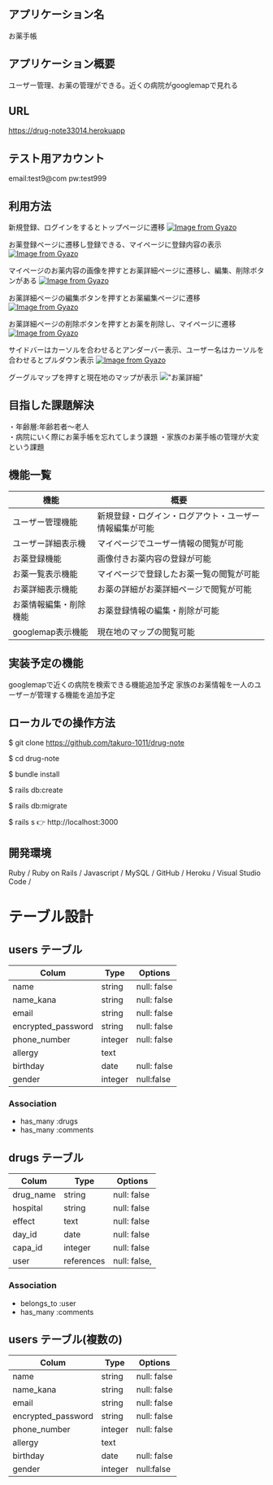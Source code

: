 ## アプリケーション名
お薬手帳
## アプリケーション概要  
ユーザー管理、お薬の管理ができる。近くの病院がgooglemapで見れる
## URL
https://drug-note33014.herokuapp

## テスト用アカウント
email:test9@com   pw:test999

## 利用方法

新規登録、ログインをするとトップページに遷移
[![Image from Gyazo](https://i.gyazo.com/e90cd49b26632980c2fe7c99d4e592c9.gif)](https://gyazo.com/e90cd49b26632980c2fe7c99d4e592c9)



お薬登録ページに遷移し登録できる、マイページに登録内容の表示
[![Image from Gyazo](https://i.gyazo.com/79a0aab9036cd9581254d4962e9adde4.gif)](https://gyazo.com/79a0aab9036cd9581254d4962e9adde4)


マイページのお薬内容の画像を押すとお薬詳細ページに遷移し、編集、削除ボタンがある
[![Image from Gyazo](https://i.gyazo.com/04739996bb1bbb5ebaf09acb347c20a9.gif)](https://gyazo.com/04739996bb1bbb5ebaf09acb347c20a9)

お薬詳細ページの編集ボタンを押すとお薬編集ページに遷移
[![Image from Gyazo](https://i.gyazo.com/06d76b9a5c2f443bcb3d28f99f7fdac7.gif)](https://gyazo.com/06d76b9a5c2f443bcb3d28f99f7fdac7)

お薬詳細ページの削除ボタンを押すとお薬を削除し、マイページに遷移
[![Image from Gyazo](https://i.gyazo.com/2c74042bc234b37516324d8ad95a85a5.gif)](https://gyazo.com/2c74042bc234b37516324d8ad95a85a5)

サイドバーはカーソルを合わせるとアンダーバー表示、ユーザー名はカーソルを合わせるとプルダウン表示
[![Image from Gyazo](https://i.gyazo.com/3353db46b98c6d5529294e5b7d480562.gif)](https://gyazo.com/3353db46b98c6d5529294e5b7d480562)

グーグルマップを押すと現在地のマップが表示
!["お薬詳細"](https://gyazo.com/6c0f1d321c513742c49b92b8bd9ca32a )

## 目指した課題解決     
・年齢層:年齢若者〜老人  
・病院にいく際にお薬手帳を忘れてしまう課題
・家族のお薬手帳の管理が大変という課題

## 機能一覧
| 機能 | 概要 |
| ---- | --- |
| ユーザー管理機能 | 新規登録・ログイン・ログアウト・ユーザー情報編集が可能 |
| ユーザー詳細表示機 | マイページでユーザー情報の閲覧が可能 |
| お薬登録機能 | 画像付きお薬内容の登録が可能 |
| お薬一覧表示機能 | マイページで登録したお薬一覧の閲覧が可能 |
| お薬詳細表示機能 | お薬の詳細がお薬詳細ページで閲覧が可能 |
| お薬情報編集・削除機能 | お薬登録情報の編集・削除が可能 |
| googlemap表示機能 | 現在地のマップの閲覧可能 |


## 実装予定の機能       
googlemapで近くの病院を検索できる機能追加予定
家族のお薬情報を一人のユーザーが管理する機能を追加予定

## ローカルでの操作方法
$ git clone https://github.com/takuro-1011/drug-note

$ cd drug-note

$ bundle install

$ rails db:create

$ rails db:migrate

$ rails s
👉 http://localhost:3000

## 開発環境
Ruby / Ruby on Rails / Javascript / MySQL / GitHub / Heroku / Visual Studio Code /

# テーブル設計

## users テーブル

| Colum              | Type    | Options      |
| ----------------   | ------  | -----------  |
| name               | string  | null: false  |
| name_kana          | string  | null: false  |
| email              | string  | null: false  |
| encrypted_password | string  | null: false  |
| phone_number       | integer | null: false  |
| allergy            | text    |
| birthday           |  date   | null: false|
| gender             | integer | null:false |
### Association

- has_many :drugs
- has_many :comments

## drugs テーブル

| Colum            | Type       | Options      |
| ---------------- | ---------- | -----------  |
| drug_name        | string     | null: false  |
| hospital         | string     | null: false  |
| effect           | text       | null: false  |
| day_id           | date       | null: false  |
| capa_id          | integer    | null: false  |
| user             | references | null: false, |foreign_key: true |

### Association

- belongs_to :user
- has_many :comments

## users テーブル(複数の)

| Colum              | Type    | Options      |
| ----------------   | ------  | -----------  |
| name               | string  | null: false  |
| name_kana          | string  | null: false  |
| email              | string  | null: false  |
| encrypted_password | string  | null: false  |
| phone_number       | integer | null: false  |
| allergy            | text    |
| birthday           |  date   | null: false|
| gender             | integer | null:false |

